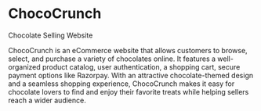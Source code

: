 # ChocoCrunch
Chocolate Selling Website

ChocoCrunch is an eCommerce website that allows customers to browse, select,
and purchase a variety of chocolates online. It features a well-organized product
catalog, user authentication, a shopping cart, secure payment options like
Razorpay. With an attractive chocolate-themed design and a seamless shopping
experience, ChocoCrunch makes it easy for chocolate lovers to find and enjoy
their favorite treats while helping sellers reach a wider audience.
